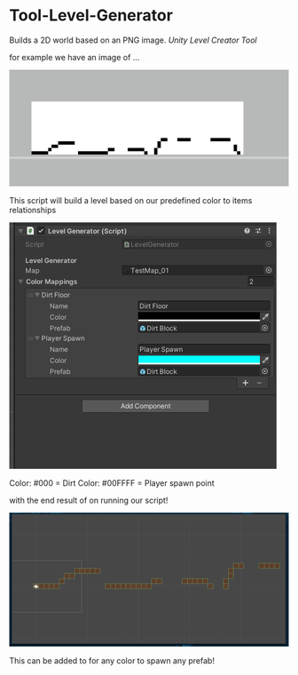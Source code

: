 # Tool-Level-Generator

Builds a 2D world based on an PNG image.
*Unity Level Creator Tool*


for example we have an image of ...

![Image of Generated Map based on Image](/Assets/Images/Image_usedToGenLevel.PNG)


This script will build a level based on our predefined color to items relationships

![Image of Color and Script settings](/Assets/Images/Script_Screenshot.PNG)

Color: #000 = Dirt
Color: #00FFFF = Player spawn point


with the end result of on running our script!

![Image of Generated Map based on Image](/Assets/Images/GeneratedMap_UnityExample.PNG)

This can be added to for any color to spawn any prefab!
